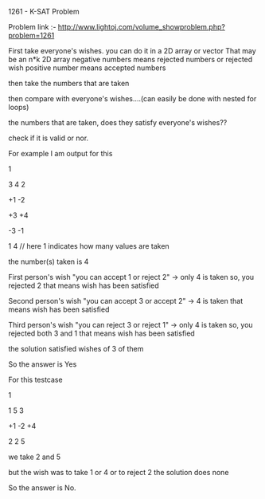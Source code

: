1261 - K-SAT Problem

Problem link :- http://www.lightoj.com/volume_showproblem.php?problem=1261

First take everyone's wishes. you can do it in a 2D array or vector
That may be an n*k 2D array
negative numbers means rejected numbers or rejected wish
positive number means accepted numbers

then take the numbers that are taken

then compare with everyone's wishes....(can easily be done with nested for loops)

the numbers that are taken, does they satisfy everyone's wishes??

check if it is valid or nor.

For example I am output for this

1

3 4 2

+1 -2

+3 +4

-3 -1

1 4   // here 1 indicates how many values are taken

the number(s) taken is 4

First person's wish "you can accept 1 or reject 2"
-> only 4 is taken so, you rejected 2 that means wish has been satisfied

Second person's wish "you can accept 3 or accept 2"
-> 4 is taken that means wish has been satisfied

Third person's wish "you can reject 3 or reject 1"
-> only 4 is taken so, you rejected both 3 and 1 that means wish has been satisfied

the solution satisfied wishes of 3 of them

So the answer is Yes

For this testcase

1

1 5 3

+1 -2 +4

2 2 5 

we take 2 and 5 

but the wish was to take 1 or 4 or to reject 2
the solution does none

So the answer is No.
